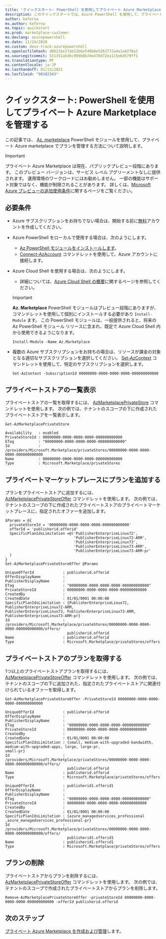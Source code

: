 ```yaml
---
title: 'クイックスタート: PowerShell を使用してプライベート Azure Marketplace を管理する'
description: このクイックスタートでは、Azure PowerShell を使用して、プライベート Azure Marketplace でプランを管理する方法を示します。
author: keferna
ms.author: keferna
ms.topic: quickstart
ms.prod: marketplace-customer
ms.devlang: azurepowershell
ms.date: 11/24/2020
ms.custom: devx-track-azurepowershell
ms.openlocfilehash: d0021be17ab12b6e549b0e5263772a4a1e42f8a3
ms.sourcegitcommit: 531151a5dbc999b8b7de478d72ea115e6d579ff1
ms.translationtype: MT
ms.contentlocale: ja-JP
ms.lasthandoff: 01/13/2021
ms.locfileid: "98182343"
---
```

# <a name="quickstart-manage-a-private-azure-marketplace-using-powershell"></a>クイックスタート: PowerShell を使用してプライベート Azure Marketplace を管理する

この記事では、 [Az. marketplace](/powershell/module/az.marketplace) PowerShell モジュールを使用して、プライベート Azure marketplace でプランを管理する方法について説明します。

> [!IMPORTANT]
> プライベート Azure Marketplace は現在、パブリックプレビュー段階にあります。 このプレビュー バージョンは、サービス レベル アグリーメントなしに提供されます。 運用環境のワークロードにはお勧めしません。 一部の機能はサポート対象ではなく、機能が制限されることがあります。 詳しくは、[Microsoft Azure プレビューの追加使用条件](https://azure.microsoft.com/support/legal/preview-supplemental-terms/)に関するページをご覧ください。

## <a name="requirements"></a>必要条件

* Azure サブスクリプションをお持ちでない場合は、開始する前に[無料](https://azure.microsoft.com/free/)アカウントを作成してください。

* Azure PowerShell をローカルで使用する場合は、次のようにします。
  * [Az PowerShell モジュールをインストールします](/powershell/azure/install-az-ps)。
  * [Connect-AzAccount](/powershell/module/az.accounts/connect-azaccount) コマンドレットを使用して、Azure アカウントに接続します。
* Azure Cloud Shell を使用する場合は、次のようにします。
  * 詳細については、[Azure Cloud Shell の概要](/azure/cloud-shell/overview)に関するページを参照してください。

  > [!IMPORTANT]
  > **Az. Marketplace** PowerShell モジュールはプレビュー段階にありますが、コマンドレットを使用して個別にインストールする必要があり `Install-Module` ます。 この PowerShell モジュールは、一般提供されると、将来の Az PowerShell モジュール リリースに含まれ、既定で Azure Cloud Shell 内から使用できるようになります。

  ```azurepowershell-interactive
  Install-Module -Name Az.Marketplace
  ```

* 複数の Azure サブスクリプションをお持ちの場合は、リソースが課金の対象となる適切なサブスクリプションを選択してください。 [Set-AzContext](/powershell/module/az.accounts/set-azcontext) コマンドレットを使用して、特定のサブスクリプションを選択します。

  ```azurepowershell-interactive
  Set-AzContext -SubscriptionId 00000000-0000-0000-0000-000000000000
  ```

## <a name="list-private-stores"></a>プライベートストアの一覧表示

プライベートストアの一覧を取得するには、 [AzMarketplacePrivateStore](/powershell/module/az.marketplace/get-azmarketplaceprivatestore) コマンドレットを使用します。 次の例では、テナントのスコープの下に作成されたプライベートストアを一覧表示します。

```azurepowershell-interactive
Get-AzMarketplacePrivateStore
```

```Output
Availability   : enabled
PrivateStoreId : 00000000-0000-0000-0000-000000000000
ETag           : "00000000-0000-0000-0000-000000000000"
Id             : /providers/Microsoft.Marketplace/privateStores/00000000-0000-0000-0000-000000000000
Name           : 00000000-0000-0000-0000-000000000000
Type           : Microsoft.Marketplace/privateStores
```

## <a name="add-an-offer-to-a-private-marketplace"></a>プライベートマーケットプレースにプランを追加する

プランをプライベートストアに追加するには、 [AzMarketplacePrivateStoreOffer](/powershell/module/az.marketplace/set-azmarketplaceprivatestoreoffer) コマンドレットを使用します。 次の例では、テナントのスコープの下に作成されたプライベートストアのプライベートマーケットプレースに、指定されたオファーを追加します。

```azurepowershell-interactive
$Params = @{
  privateStoreId = '00000000-0000-0000-0000-000000000000'
  offerId = 'publisherid.offerid'
  SpecificPlanIdsLimitation =@('PublisherEnterpriseLinux72',
                               'PublisherEnterpriseLinux72-ARM',
                               'PublisherEnterpriseLinux73',
                               'PublisherEnterpriseLinux73-ARM',
                               'PublisherEnterpriseLinux73-ARM-pr'
  )
}
Set-AzMarketplacePrivateStoreOffer @Params
```

```Output
UniqueOfferId             : publisherid.offerid
OfferDisplayName          :
PublisherDisplayName      :
ETag                      : "00000000-0000-0000-0000-000000000000"
PrivateStoreId            : 00000000-0000-0000-0000-000000000000
CreatedBy                 :
CreatedDate               : 01/01/0001 00:00:00
SpecificPlanIdsLimitation : {PublisherEnterpriseLinux72, PublisherEnterpriseLinux72-ARM,
PublisherEnterpriseLinux73, PublisherEnterpriseLinux73-ARM, PublisherEnterpriseLinux73-ARM-pr}
Id                        :
/providers/Microsoft.Marketplace/privateStores/00000000-0000-0000-0000-000000000000/offers/
                            publisherid.offerid
Name                      : publisherid.offerid
Type                      : Microsoft.Marketplace/privateStores/offers
```

## <a name="get-private-store-offers"></a>プライベートストアのプランを取得する

1つ以上のプライベートストアプランを取得するには、 [AzMarketplacePrivateStoreOffer](/powershell/module/az.marketplace/get-azmarketplaceprivatestoreoffer) コマンドレットを使用します。 次の例では、テナントのスコープの下に追加された、指定されたプライベートストアに関連付けられているオファーを取得します。

```azurepowershell-interactive
Get-AzMarketplacePrivateStoreOffer -PrivateStoreId 00000000-0000-0000-0000-000000000000
```

```Output
UniqueOfferId             : publisherid.offerid
OfferDisplayName          :
PublisherDisplayName      :
ETag                      : "00000000-0000-0000-0000-000000000000"
PrivateStoreId            : 00000000-0000-0000-0000-000000000000
CreatedBy                 :
CreatedDate               : 01/01/0001 00:00:00
SpecificPlanIdsLimitation : {small, medium-with-upgraded-bandwidth, medium-with-upgraded-apps, large, large-pr,
small-pr}
Id                        :
/providers/Microsoft.Marketplace/privateStores/00000000-0000-0000-0000-000000000000/offers/
                            publisherid.offerid
Name                      : publisherid.offerid
Type                      : Microsoft.Marketplace/privateStores/offers

UniqueOfferId             : publisherid1.offerid1
OfferDisplayName          :
PublisherDisplayName      :
ETag                      : "00000000-0000-0000-0000-000000000000"
PrivateStoreId            : 00000000-0000-0000-0000-000000000000
CreatedBy                 :
CreatedDate               : 01/01/0001 00:00:00
SpecificPlanIdsLimitation : {azure_managedservices_professional ,azure_managedservices_professional-pr}
Id                        :
/providers/Microsoft.Marketplace/privateStores/00000000-0000-0000-0000-000000000000/offers/
                            publisherid1.offerid1
Name                      : publisherid1.offerid1
Type                      : Microsoft.Marketplace/privateStores/offers
```

## <a name="remove-an-offer"></a>プランの削除

プライベートストアからプランを削除するには、 [AzMarketplacePrivateStoreOffer](/powershell/module/az.marketplace/remove-azmarketplaceprivatestoreoffer) コマンドレットを使用します。 次の例では、テナントのスコープで作成されたプライベートストアからプランを削除します。

```azurepowershell-interactive
Remove-AzMarketplacePrivateStoreOffer -privateStoreId 00000000-0000-0000-0000-000000000000 -offerId publisherid.offerid
```

## <a name="next-steps"></a>次のステップ

[プライベート Azure Marketplace を作成および管理](create-manage-private-azure-marketplace.md)します。